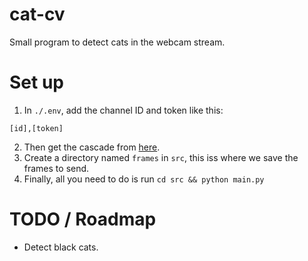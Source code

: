 # cat-cv
Small program to detect cats in the webcam stream.

# Set up
1. In `./.env`, add the channel ID and token like this:
```
[id],[token]
```

2. Then get the cascade from [here](https://github.com/opencv/opencv/blob/master/data/haarcascades/haarcascade_frontalcatface.xml).
3. Create a directory named `frames` in `src`, this iss where we save the frames to send.
4. Finally, all you need to do is run `cd src && python main.py`

# TODO / Roadmap
- Detect black cats.
